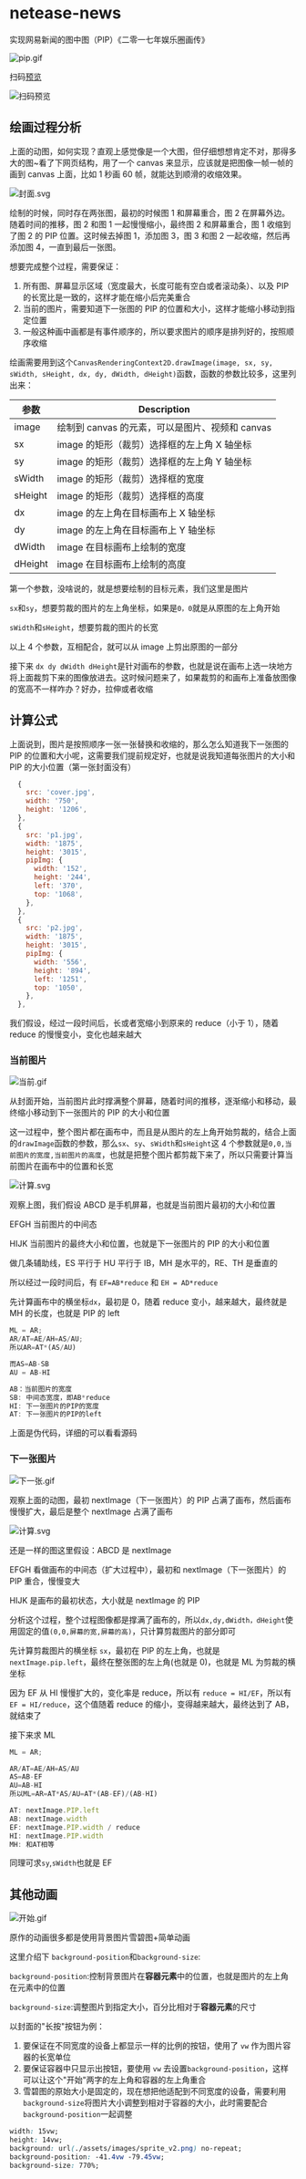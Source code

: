# netease-news

实现网易新闻的图中图（PIP）《二零一七年娱乐圈画传》

![pip.gif](https://p6-juejin.byteimg.com/tos-cn-i-k3u1fbpfcp/57b74d9eaa9f4996b284ccf5a215140c~tplv-k3u1fbpfcp-watermark.image?)

扫码[预览](https://p3-juejin.byteimg.com/tos-cn-i-k3u1fbpfcp/0bf11bbfd31145d6a91054a7077d78b7~tplv-k3u1fbpfcp-watermark.image)

![扫码预览](https://gitee.com/hezf/assets/raw/master/202303211001699.png)

## 绘画过程分析

上面的动图，如何实现？直观上感觉像是一个大图，但仔细想想肯定不对，那得多大的图~看了下网页结构，用了一个 canvas 来显示，应该就是把图像一帧一帧的画到 canvas 上面，比如 1 秒画 60 帧，就能达到顺滑的收缩效果。

![封面.svg](https://p3-juejin.byteimg.com/tos-cn-i-k3u1fbpfcp/bd4bfcce37ec43b7b6d44e32b73e8ac9~tplv-k3u1fbpfcp-watermark.image?)

绘制的时候，同时存在两张图，最初的时候图 1 和屏幕重合，图 2 在屏幕外边。随着时间的推移，图 2 和图 1 一起慢慢缩小，最终图 2 和屏幕重合，图 1 收缩到了图 2 的 PIP 位置。这时候去掉图 1，添加图 3，图 3 和图 2 一起收缩，然后再添加图 4，一直到最后一张图。

想要完成整个过程，需要保证：

1. 所有图、屏幕显示区域（宽度最大，长度可能有空白或者滚动条）、以及 PIP 的长宽比是一致的，这样才能在缩小后完美重合
2. 当前的图片，需要知道下一张图的 PIP 的位置和大小，这样才能缩小移动到指定位置
3. 一般这种画中画都是有事件顺序的，所以要求图片的顺序是排列好的，按照顺序收缩

绘画需要用到这个`CanvasRenderingContext2D.drawImage(image, sx, sy, sWidth, sHeight, dx, dy, dWidth, dHeight)`函数，函数的参数比较多，这里列出来：

| 参数    | Description                                     |
| ------- | ----------------------------------------------- |
| image   | 绘制到 canvas 的元素，可以是图片、视频和 canvas |
| sx      | image 的矩形（裁剪）选择框的左上角 X 轴坐标     |
| sy      | image 的矩形（裁剪）选择框的左上角 Y 轴坐标     |
| sWidth  | image 的矩形（裁剪）选择框的宽度                |
| sHeight | image 的矩形（裁剪）选择框的高度                |
| dx      | image 的左上角在目标画布上 X 轴坐标             |
| dy      | image 的左上角在目标画布上 Y 轴坐标             |
| dWidth  | image 在目标画布上绘制的宽度                    |
| dHeight | image 在目标画布上绘制的高度                    |

第一个参数，没啥说的，就是想要绘制的目标元素，我们这里是图片

`sx`和`sy`，想要剪裁的图片的左上角坐标，如果是`0，0`就是从原图的左上角开始

`sWidth`和`sHeight`，想要剪裁的图片的长宽

以上 4 个参数，互相配合，就可以从 image 上剪出原图的一部分

接下来 `dx dy dWidth dHeight`是针对画布的参数，也就是说在画布上选一块地方将上面裁剪下来的图像放进去。这时候问题来了，如果裁剪的和画布上准备放图像的宽高不一样咋办？好办，拉伸或者收缩

## 计算公式

上面说到，图片是按照顺序一张一张替换和收缩的，那么怎么知道我下一张图的 PIP 的位置和大小呢，这需要我们提前规定好，也就是说我知道每张图片的大小和 PIP 的大小位置（第一张封面没有）

```js
  {
    src: 'cover.jpg',
    width: '750',
    height: '1206',
  },
  {
    src: 'p1.jpg',
    width: '1875',
    height: '3015',
    pipImg: {
      width: '152',
      height: '244',
      left: '370',
      top: '1068',
    },
  },
  {
    src: 'p2.jpg',
    width: '1875',
    height: '3015',
    pipImg: {
      width: '556',
      height: '894',
      left: '1251',
      top: '1050',
    },
  },
```

我们假设，经过一段时间后，长或者宽缩小到原来的 reduce（小于 1），随着 reduce 的慢慢变小，变化也越来越大

### 当前图片

![当前.gif](https://p3-juejin.byteimg.com/tos-cn-i-k3u1fbpfcp/8ea1b73818234a92ba6e040ee32552b1~tplv-k3u1fbpfcp-watermark.image?)

从封面开始，当前图片此时撑满整个屏幕，随着时间的推移，逐渐缩小和移动，最终缩小移动到下一张图片的 PIP 的大小和位置

这一过程中，整个图片都在画布中，而且是从图片的左上角开始剪裁的，结合上面的`drawImage`函数的参数，那么`sx`、`sy`、`sWidth`和`sHeight`这 4 个参数就是`0,0,当前图片的宽度,当前图片的高度`，也就是把整个图片都剪裁下来了，所以只需要计算当前图片在画布中的位置和长宽

![计算.svg](https://p9-juejin.byteimg.com/tos-cn-i-k3u1fbpfcp/ef395709c5fe47fd8b28e2285247117d~tplv-k3u1fbpfcp-watermark.image?)

观察上图，我们假设 ABCD 是手机屏幕，也就是当前图片最初的大小和位置

EFGH 当前图片的中间态

HIJK 当前图片的最终大小和位置，也就是下一张图片的 PIP 的大小和位置

做几条辅助线，ES 平行于 HU 平行于 IB，MH 是水平的，RE、TH 是垂直的

所以经过一段时间后，有 `EF=AB*reduce` 和 `EH = AD*reduce`

先计算画布中的横坐标`dx`，最初是 0，随着 reduce 变小，越来越大，最终就是 MH 的长度，也就是 PIP 的 left

```js
ML = AR;
AR/AT=AE/AH=AS/AU;
所以AR=AT*(AS/AU)

而AS=AB-SB
AU = AB-HI
```

```js
AB：当前图片的宽度
SB: 中间态宽度，即AB*reduce
HI: 下一张图片的PIP的宽度
AT: 下一张图片的PIP的left
```

上面是伪代码，详细的可以看看源码

### 下一张图片

![下一张.gif](https://p6-juejin.byteimg.com/tos-cn-i-k3u1fbpfcp/69e441132ba64819b415e32a77e3432a~tplv-k3u1fbpfcp-watermark.image?)

观察上面的动图，最初 nextImage（下一张图片）的 PIP 占满了画布，然后画布慢慢扩大，最后是整个 nextImage 占满了画布

![计算.svg](https://p9-juejin.byteimg.com/tos-cn-i-k3u1fbpfcp/ef395709c5fe47fd8b28e2285247117d~tplv-k3u1fbpfcp-watermark.image?)

还是一样的图这里假设：ABCD 是 nextImage

EFGH 看做画布的中间态（扩大过程中），最初和 nextImage（下一张图片）的 PIP 重合，慢慢变大

HIJK 是画布的最初状态，大小就是 nextImage 的 PIP

分析这个过程，整个过程图像都是撑满了画布的，所以`dx,dy,dWidth，dHeight`使用固定的值`(0,0,屏幕的宽,屏幕的高)`，只计算剪裁图片的部分即可

先计算剪裁图片的横坐标 `sx`，最初在 PIP 的左上角，也就是`nextImage.pip.left`，最终在整张图的左上角(也就是 0)，也就是 ML 为剪裁的横坐标

因为 EF 从 HI 慢慢扩大的，变化率是 reduce，所以有 `reduce = HI/EF`，所以有`EF = HI/reduce`，这个值随着 reduce 的缩小，变得越来越大，最终达到了 AB，就结束了

接下来求 ML

```js
ML = AR;

AR/AT=AE/AH=AS/AU
AS=AB-EF
AU=AB-HI
所以ML=AR=AT*AS/AU=AT*(AB-EF)/(AB-HI)

AT: nextImage.PIP.left
AB: nextImage.width
EF: nextImage.PIP.width / reduce
HI: nextImage.PIP.width
MH: 和AT相等
```

同理可求`sy`,`sWidth`也就是 EF

## 其他动画

![开始.gif](https://p3-juejin.byteimg.com/tos-cn-i-k3u1fbpfcp/a9fafa29f1464f0ca1798a7d89011ecb~tplv-k3u1fbpfcp-watermark.image?)

原作的动画很多都是使用背景图片雪碧图+简单动画

这里介绍下 `background-position`和`background-size`:

`background-position`:控制背景图片在**容器元素**中的位置，也就是图片的左上角在元素中的位置

`background-size`:调整图片到指定大小，百分比相对于**容器元素**的尺寸

以封面的"长按"按钮为例：

1. 要保证在不同宽度的设备上都显示一样的比例的按钮，使用了 `vw` 作为图片容器的长宽单位
2. 要保证容器中只显示出按钮，要使用 `vw` 去设置`background-position`，这样可以让这个"开始"两字的左上角和容器的左上角重合
3. 雪碧图的原始大小是固定的，现在想把他适配到不同宽度的设备，需要利用`background-size`将图片大小调整到相对于容器的大小，此时需要配合`background-position`一起调整

```css
width: 15vw;
height: 14vw;
background: url(./assets/images/sprite_v2.png) no-repeat;
background-position: -41.4vw -79.45vw;
background-size: 770%;
```
